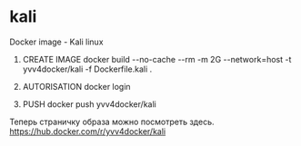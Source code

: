 # kali
Docker image - Kali linux


1. CREATE IMAGE
docker build --no-cache --rm -m 2G --network=host -t yvv4docker/kali -f Dockerfile.kali .

2. AUTORISATION
docker login

3. PUSH
docker push yvv4docker/kali


Теперь страничку образа можно посмотреть здесь.
https://hub.docker.com/r/yvv4docker/kali
